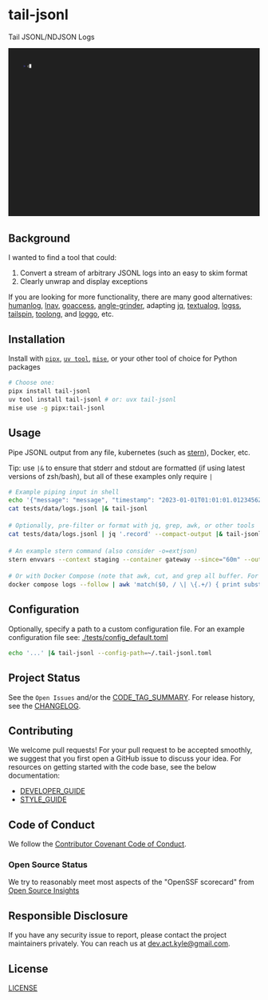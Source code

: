 # tail-jsonl

Tail JSONL/NDJSON Logs

![.github/assets/demo.gif](https://raw.githubusercontent.com/KyleKing/tail-jsonl/main/.github/assets/demo.gif)

## Background

I wanted to find a tool that could:

1. Convert a stream of arbitrary JSONL logs into an easy to skim format
1. Clearly unwrap and display exceptions

If you are looking for more functionality, there are many good alternatives: [humanlog](https://github.com/humanlogio/humanlog), [lnav](https://docs.lnav.org/en/latest/formats.html#), [goaccess](https://goaccess.io/get-started), [angle-grinder](https://github.com/rcoh/angle-grinder#rendering), adapting [jq](https://github.com/stedolan/jq), [textualog](https://github.com/rhuygen/textualog), [logss](https://github.com/todoesverso/logss), [tailspin](https://github.com/bensadeh/tailspin), [toolong](https://github.com/Textualize/toolong), and [loggo](https://github.com/aurc/loggo), etc.

## Installation

Install with [`pipx`](https://pypi.org/project/pipx), [`uv tool`](https://docs.astral.sh/uv/guides/tools), [`mise`](https://mise.jdx.dev/getting-started.html), or your other tool of choice for Python packages

```sh
# Choose one:
pipx install tail-jsonl
uv tool install tail-jsonl # or: uvx tail-jsonl
mise use -g pipx:tail-jsonl
```

## Usage

Pipe JSONL output from any file, kubernetes (such as [stern](https://github.com/stern/stern)), Docker, etc.

Tip: use `|&` to ensure that stderr and stdout are formatted (if using latest versions of zsh/bash), but all of these examples only require `|`

```sh
# Example piping input in shell
echo '{"message": "message", "timestamp": "2023-01-01T01:01:01.0123456Z", "level": "debug", "data": true, "more-data": [null, true, -123.123]}' |& tail-jsonl
cat tests/data/logs.jsonl |& tail-jsonl

# Optionally, pre-filter or format with jq, grep, awk, or other tools
cat tests/data/logs.jsonl | jq '.record' --compact-output |& tail-jsonl

# An example stern command (also consider -o=extjson)
stern envvars --context staging --container gateway --since="60m" --output raw |& tail-jsonl

# Or with Docker Compose (note that awk, cut, and grep all buffer. For awk, add '; system("")')
docker compose logs --follow | awk 'match($0, / \| \{.+/) { print substr($0, RSTART+3, RLENGTH); system("") }' |& tail-jsonl
```

## Configuration

Optionally, specify a path to a custom configuration file. For an example configuration file see: [./tests/config_default.toml](https://github.com/KyleKing/tail-jsonl/blob/main/tests/config_default.toml)

```sh
echo '...' |& tail-jsonl --config-path=~/.tail-jsonl.toml
```

## Project Status

See the `Open Issues` and/or the [CODE_TAG_SUMMARY]. For release history, see the [CHANGELOG].

## Contributing

We welcome pull requests! For your pull request to be accepted smoothly, we suggest that you first open a GitHub issue to discuss your idea. For resources on getting started with the code base, see the below documentation:

- [DEVELOPER_GUIDE]
- [STYLE_GUIDE]

## Code of Conduct

We follow the [Contributor Covenant Code of Conduct][contributor-covenant].

### Open Source Status

We try to reasonably meet most aspects of the "OpenSSF scorecard" from [Open Source Insights](https://deps.dev/pypi/tail-jsonl)

## Responsible Disclosure

If you have any security issue to report, please contact the project maintainers privately. You can reach us at [dev.act.kyle@gmail.com](mailto:dev.act.kyle@gmail.com).

## License

[LICENSE]

[changelog]: https://tail-jsonl.kyleking.me/docs/CHANGELOG
[code_tag_summary]: https://tail-jsonl.kyleking.me/docs/CODE_TAG_SUMMARY
[contributor-covenant]: https://www.contributor-covenant.org
[developer_guide]: https://tail-jsonl.kyleking.me/docs/DEVELOPER_GUIDE
[license]: https://github.com/kyleking/tail-jsonl/blob/main/LICENSE
[style_guide]: https://tail-jsonl.kyleking.me/docs/STYLE_GUIDE
